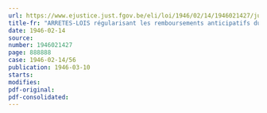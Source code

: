```yaml
---
url: https://www.ejustice.just.fgov.be/eli/loi/1946/02/14/1946021427/justel
title-fr: "ARRETES-LOIS régularisant les remboursements anticipatifs du solde de l'emprunt intérieur 5 p. c. à prime et du solde de l'emprunt 5 p. c. de 1931"
date: 1946-02-14
source:
number: 1946021427
page: 888888
case: 1946-02-14/56
publication: 1946-03-10
starts:
modifies:
pdf-original:
pdf-consolidated:
---
```


